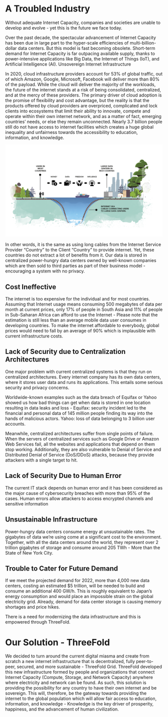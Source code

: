 # A Troubled Industry 

Without adequate Internet Capacity, companies and societies are unable to develop and evolve - yet this is the future we face today. 

Over the past decade, the spectacular advancement of Internet Capacity has been due in large part to the hyper-scale efficiencies of multi-billion-dollar data centers. But this model is fast becoming obsolete. Short-term demand for Internet Capacity is far outpacing available supply, thanks to power-intensive applications like Big Data, the Internet of Things (IoT), and Artificial Intelligence (AI). 
Unsovereign Internet Infrastructure 

In 2020, cloud infrastructure providers account for 53% of global traffic, out of which Amazon, Google, Microsoft, Facebook will deliver more than 80% of the payload. While the cloud will deliver the majority of the workloads, the future of the internet stands at a risk of being consolidated, centralized, and at the mercy of these providers. The primary driver of cloud adoption is the promise of flexibility and cost advantage, but the reality is that the products offered by cloud providers are overpriced, complicated and lock clients into ecosystems that limit their ability to innovate, compete and operate within their own internet network, and as a matter of fact, emerging countries’ needs, or else they remain unconnected. Nearly 3.7 billion people still do not have access to internet facilities which creates a huge global inequality and unfairness towards the accessibility to education, information, and knowledge. 

![](img/cable.png)

In other words, it is the same as using long cables from the Internet Service Provider “Country” to the Client “Country” to provide internet. Yet, these countries do not extract a lot of benefits from it. Our data is stored in centralized power-hungry data centers owned by well-known companies which are then sold to third parties as part of their business model - encouraging a system with no privacy. 

## Cost Ineffective 

The internet is too expensive for the individual and for most countries. Assuming that Internet usage means consuming 500 megabytes of data per month at current prices, only 17% of people in South Asia and 11% of people in Sub-Saharan Africa can afford to use the Internet - Please note that the estimation is still less than an average mobile data user consumes in developing countries. To make the internet affordable to everybody, global prices would need to fall by an average of 90% which is implausible with current infrastructure costs. 

## Lack of Security due to Centralization Architectures  

One major problem with current centralized systems is that they run on centralized architectures. Every internet company has its own data centers, where it stores user data and runs its applications. This entails some serious security and privacy concerns. 

Worldwide-known examples such as the data breach of Equifax or Yahoo showed us how bad things can get when data is stored in one location resulting in data leaks and loss - Equifax: security incident led to the financial and personal data of 145 million people finding its way into the hands of malicious actors. Yahoo: loss of data belonging to 3 billion user accounts. 

Meanwhile, centralized architectures suffer from single points of failure. When the servers of centralized services such as Google Drive or Amazon Web Services fail, all the websites and applications that depend on them stop working. Additionally, they are also vulnerable to Denial of Service and Distributed Denial of Service (DoS/DDoS) attacks, because they provide attackers with a single target to hit.

## Lack of Security Due to Human Error 

The current IT stack depends on human error and it has been considered as the major cause of cybersecurity breaches with more than 95% of the cases. Human errors allow attackers to access encrypted channels and sensitive information 

## Unsustainable Infrastructure

Power-hungry data centers consume energy at unsustainable rates. The gigabytes of data we’re using come at a significant cost to the environment. Together, with all the data centers around the world, they represent over 2 trillion gigabytes of storage and consume around 205 TWh - More than the State of New York City. 

## Trouble to Cater for Future Demand

If we meet the projected demand for 2022, more than 4,000 new data centers, costing an estimated $5 trillion, will be needed to build and consume an additional 400 GW/h. This is roughly equivalent to Japan’s energy consumption and would place an impossible strain on the global electricity grid. Already, demand for data center storage is causing memory shortages and price hikes. 

There is a need for modernizing the data infrastructure and this is empowered through ThreeFold.

# Our Solution - ThreeFold

We decided to turn around the current digital miasma and create from scratch a new internet infrastructure that is decentralized, fully peer-to-peer, secured, and more sustainable - ThreeFold Grid. ThreeFold developed this new infrastructure formed by people and organizations that connect Internet Capacity (Compute, Storage, and Network Capacity) anywhere where electricity and network can be found. As such, this solution is providing the possibility for any country to have their own internet and be sovereign. This will, therefore, be the gateway towards providing the internet to the global population which will allow fair access to education, information, and knowledge - Knowledge is the key driver of prosperity, happiness, and the advancement of human civilization. 
